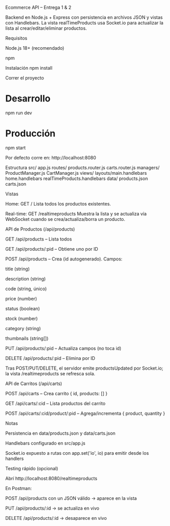 Ecommerce API – Entrega 1 & 2

Backend en Node.js + Express con persistencia en archivos JSON y vistas con Handlebars. La vista realTimeProducts usa Socket.io para actualizar la lista al crear/editar/eliminar productos.

Requisitos

Node.js 18+ (recomendado)

npm

Instalación
npm install

Correr el proyecto
# Desarrollo 
npm run dev

# Producción
npm start


Por defecto corre en: http://localhost:8080

Estructura
src/
  app.js
  routes/
    products.router.js
    carts.router.js
  managers/
    ProductManager.js
    CartManager.js
  views/
    layouts/main.handlebars
    home.handlebars
    realTimeProducts.handlebars
data/
  products.json
  carts.json

Vistas

Home: GET /
Lista todos los productos existentes.

Real-time: GET /realtimeproducts
Muestra la lista y se actualiza vía WebSocket cuando se crea/actualiza/borra un producto.

API de Productos (/api/products)

GET /api/products – Lista todos

GET /api/products/:pid – Obtiene uno por ID

POST /api/products – Crea (id autogenerado). Campos:

title (string)

description (string)

code (string, único)

price (number)

status (boolean)

stock (number)

category (string)

thumbnails (string[])

PUT /api/products/:pid – Actualiza campos (no toca id)

DELETE /api/products/:pid – Elimina por ID

Tras POST/PUT/DELETE, el servidor emite productsUpdated por Socket.io; la vista /realtimeproducts se refresca sola.

API de Carritos (/api/carts)

POST /api/carts – Crea carrito { id, products: [] }

GET /api/carts/:cid – Lista productos del carrito

POST /api/carts/:cid/product/:pid – Agrega/incrementa { product, quantity }

Notas

Persistencia en data/products.json y data/carts.json

Handlebars configurado en src/app.js

Socket.io expuesto a rutas con app.set('io', io) para emitir desde los handlers

Testing rápido (opcional)

Abrí http://localhost:8080/realtimeproducts

En Postman:

POST /api/products con un JSON válido → aparece en la vista

PUT /api/products/:id → se actualiza en vivo

DELETE /api/products/:id → desaparece en vivo
